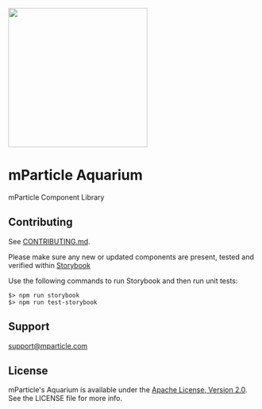 <img src="https://static.mparticle.com/sdk/mp_logo_black.svg" width="280"><br>


# mParticle Aquarium
mParticle Component Library

## Contributing

See [CONTRIBUTING.md](https://github.com/mParticle/aqauarium/blob/main/CONTRIBUTING.md).

Please make sure any new or updated components are present, tested and verified within [Storybook](https://storybook.js.org/)

Use the following commands to run Storybook and then run unit tests:

```
$> npm run storybook
$> npm run test-storybook
```

## Support

<support@mparticle.com>

## License

mParticle's Aquarium is available under the [Apache License, Version 2.0](http://www.apache.org/licenses/LICENSE-2.0). See the LICENSE file for more info.
